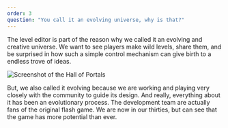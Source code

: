```yaml
---
order: 3
question: "You call it an evolving universe, why is that?"
---
```


The level editor is part of the reason why we called it an evolving and creative universe. We want to see players make wild levels, share them, and be surprised in how such a simple control mechanism can give birth to a endless trove of ideas.

![Screenshot of the Hall of Portals](./images/hop.png)

But, we also called it evolving because we are working and playing very closely with the community to guide its design. And really, everything about it has been an evolutionary process. The development team are actually fans of the original flash game. We are now in our thirties, but can see that the game has more potential than ever.